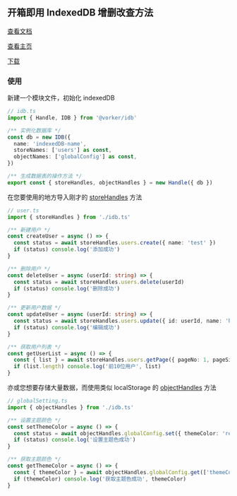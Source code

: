 ## 开箱即用 IndexedDB 增删改查方法

[查看文档](https://wvit.github.io/IDB/)

[查看主页](https://github.com/wvit/IDB)

[下载](https://www.npmjs.com/package/@vorker/idb)

### 使用

新建一个模块文件，初始化 indexedDB

```typescript
// idb.ts
import { Handle, IDB } from '@vorker/idb'

/** 实例化数据库 */
const db = new IDB({
  name: 'indexedDB-name',
  storeNames: ['users'] as const,
  objectNames: ['globalConfig'] as const,
})

/** 生成数据表的操作方法 */
export const { storeHandles, objectHandles } = new Handle({ db })
```

在您要使用的地方导入刚才的 [storeHandles](https://wvit.github.io/IDB/interfaces/StoreHandle.html) 方法

```typescript
// user.ts
import { storeHandles } from './idb.ts'

/** 新建用户 */
const createUser = async () => {
  const status = await storeHandles.users.create({ name: 'test' })
  if (status) console.log('添加成功')
}

/** 删除用户 */
const deleteUser = async (userId: string) => {
  const status = await storeHandles.users.delete(userId)
  if (status) console.log('删除成功')
}

/** 更新用户数据 */
const updateUser = async (userId: string) => {
  const status = await storeHandles.users.update({ id: userId, name: 'hello' })
  if (status) console.log('编辑成功')
}

/** 获取用户列表 */
const getUserList = async () => {
  const { list } = await storeHandles.users.getPage({ pageNo: 1, pageSize: 10 })
  if (list.length) console.log('前10位用户', list)
}
```

亦或您想要存储大量数据，而使用类似 localStorage 的 [objectHandles](https://wvit.github.io/IDB/interfaces/ObjectHandle.html) 方法

```typescript
// globalSetting.ts
import { objectHandles } from './idb.ts'

/** 设置主题颜色 */
const setThemeColor = async () => {
  const status = await objectHandles.globalConfig.set({ themeColor: 'red' })
  if (status) console.log('设置主题色成功')
}

/** 获取主题颜色 */
const getThemeColor = async () => {
  const { themeColor } = await objectHandles.globalConfig.get(['themeColor'])
  if (themeColor) console.log('获取主题色成功', themeColor)
}
```
